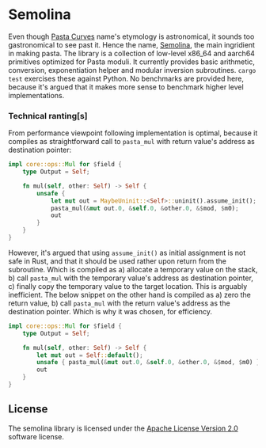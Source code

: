 # Semolina

Even though [Pasta Curves](https://electriccoin.co/blog/the-pasta-curves-for-halo-2-and-beyond/) name's etymology is astronomical, it sounds too gastronomical to see past it. Hence the name, [Semolina](https://en.wikipedia.org/wiki/Semolina), the main ingridient in making pasta. The library is a collection of low-level x86_64 and aarch64 primitives optimized for Pasta moduli. It currently provides basic arithmetic, conversion, exponentiation helper and modular inversion subroutines. `cargo test` exercises these against Python. No benchmarks are provided here, because it's argued that it makes more sense to benchmark higher level implementations.

### Technical ranting[s]

From performance viewpoint following implementation is optimal, because it compiles as straightforward call to `pasta_mul` with return value's address as destination pointer:
```Rust
impl core::ops::Mul for $field {
    type Output = Self;

    fn mul(self, other: Self) -> Self {
        unsafe {
            let mut out = MaybeUninit::<Self>::uninit().assume_init();
            pasta_mul(&mut out.0, &self.0, &other.0, &$mod, $m0);
            out
        }
    }
}
```
However, it's argued that using `assume_init()` as initial assignment is not safe in Rust, and that it should be used rather upon return from the subroutine. Which is compiled as a) allocate a temporary value on the stack, b) call `pasta_mul` with the temporary value's address as destination pointer, c) finally copy the temporary value to the target location. This is arguably inefficient. The below snippet on the other hand is compiled as a) zero the return value, b) call `pasta_mul` with the return value's address as the destination pointer. Which is why it was chosen, for efficiency.
```Rust
impl core::ops::Mul for $field {
    type Output = Self;

    fn mul(self, other: Self) -> Self {
        let mut out = Self::default();
        unsafe { pasta_mul(&mut out.0, &self.0, &other.0, &$mod, $m0) };
        out
    }
}
```

## License
The semolina library is licensed under the [Apache License Version 2.0](LICENSE) software license.

